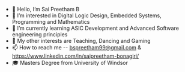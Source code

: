 - 👋 Hello, I’m Sai Preetham B
- 👀 I’m interested in Digital Logic Design, Embedded Systems, Programming and Mathematics
- 🌱 I’m currently learning ASIC Development and Advanced Software engineering principles
- 💞️ My other interests are Teaching, Dancing and Gaming
- 📫 How to reach me -- bspreetham99@gmail.com & https://www.linkedin.com/in/saipreetham-bonagiri/
- 🎓 Masters Degree from University of Windsor
<!---
preetham-b1999/preetham-b1999 is a ✨ special ✨ repository because its `README.md` (this file) appears on your GitHub profile.
You can click the Preview link to take a look at your changes.
--->
